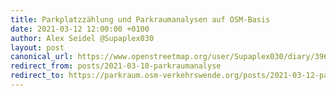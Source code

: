 ```yaml
---
title: Parkplatzzählung und Parkraumanalysen auf OSM-Basis
date: 2021-03-12 12:00:00 +0100
author: Alex Seidel @Supaplex030
layout: post
canonical_url: https://www.openstreetmap.org/user/Supaplex030/diary/396105
redirect_from: posts/2021-03-10-parkraumanalyse
redirect_to: https://parkraum.osm-verkehrswende.org/posts/2021-03-12-parkraumanalyse
---
```

